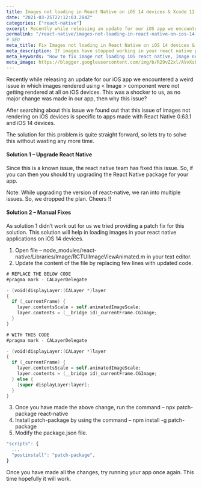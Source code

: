 ```yaml
---
title: Images not loading in React Native on iOS 14 devices & Xcode 12
date: "2021-03-25T22:12:03.284Z"
categories: ["react-native"]
excerpt: Recently while releasing an update for our iOS app we encountered a weird issue in which images rendered using < Image > component were not getting rendered at all on iOS devices. This was a shocker to us, as no major change was made in our app, then why this issue?
permalink: "/react-native/images-not-loading-in-react-native-on-ios-14-devices-xcode-12/211/"
# SEO
meta_title: Fix Images not loading in React Native on iOS 14 devices & Xcode 12
meta_description: If images have stopped working in your react native project after upgrading to iOS 14 on xCode 12, then this solution might just work for you.
meta_keywords: "How to fix image not loading iOS react native, Image not loading iOS 14 and React Native"
meta_image: https://blogger.googleusercontent.com/img/b/R29vZ2xl/AVvXsEiGTF0i8xqGLcp1q0ozq0BpxPrU2mKtJDk2t9c_iLDcoguEDZyS6dhkyj38gLpQZ4oKhu3A1LgD8ObxAGV2pWAXLQD32C2nNHCIEIValbktf3W_gWIffiug9WX8vIHGGlAvg_AALTg52-3j3--YYkit5L7XWW1sXQDVaeYjc4zkgP08A3Zijk42tDz-9Q/s1600/og-211.png
---
```


Recently while releasing an update for our iOS app we encountered a weird issue in which images rendered using < Image > component were not getting rendered at all on iOS devices. This was a shocker to us, as no major change was made in our app, then why this issue?

After searching about this issue we found out that this issue of images not rendering on iOS devices is specific to apps made with React Native 0.63.1 and iOS 14 devices.

The solution for this problem is quite straight forward, so lets try to solve this without wasting any more time.

#### Solution 1 – Upgrade React Native

Since this is a known issue, the react native team has fixed this issue. So, if you can then you should try upgrading the React Native package for your app.

Note: While upgrading the version of react-native, we ran into multiple issues. So, we dropped the plan. Cheers !!

#### Solution 2 – Manual Fixes

As solution 1 didn’t work out for us we tried providing a patch fix for this solution. This solution will help in loading images in your react native applications on iOS 14 devices.

1. Open file – node_modules/react-native/Libraries/Image/RCTUIImageViewAnimated.m in your text editor.
2. Update the content of the file by replacing few lines with updated code.

```swift
# REPLACE THE BELOW CODE
#pragma mark - CALayerDelegate

- (void)displayLayer:(CALayer *)layer
{
  if (_currentFrame) {
    layer.contentsScale = self.animatedImageScale;
    layer.contents = (__bridge id)_currentFrame.CGImage;
  }
}

# WITH THIS CODE
#pragma mark - CALayerDelegate

- (void)displayLayer:(CALayer *)layer
{
  if (_currentFrame) {
    layer.contentsScale = self.animatedImageScale;
    layer.contents = (__bridge id)_currentFrame.CGImage;
  } else {
    [super displayLayer:layer];
  }
}
```

3. Once you have made the above change, run the command – npx patch-package react-native
4. Install patch-package by using the command – npm install -g patch-package
5. Modify the package.json file.

```javascript
"scripts": {
  ...
  "postinstall": "patch-package",
}
```

Once you have made all the changes, try running your app once again. This time hopefully it will work.
